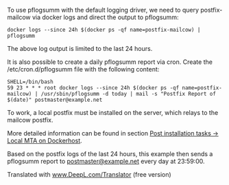 To use pflogsumm with the default logging driver, we need to query postfix-mailcow via docker logs and direct the output to pflogsumm:

```
docker logs --since 24h $(docker ps -qf name=postfix-mailcow) | pflogsumm
```

The above log output is limited to the last 24 hours.

It is also possible to create a daily pflogsumm report via cron. Create the /etc/cron.d/pflogsumm file with the following content:

```
SHELL=/bin/bash
59 23 * * * root docker logs --since 24h $(docker ps -qf name=postfix-mailcow) | /usr/sbin/pflogsumm -d today | mail -s "Postfix Report of $(date)" postmaster@example.net
```

To work, a local postfix must be installed on the server, which relays to the mailcow postfix.

More detailed information can be found in section [Post installation tasks -> Local MTA on Dockerhost](https://mailcow.github.io/mailcow-dockerized-docs/post_installation/firststeps-local_mta/).

Based on the postfix logs of the last 24 hours, this example then sends a pflogsumm report to postmaster@example.net every day at 23:59:00.

Translated with www.DeepL.com/Translator (free version)
